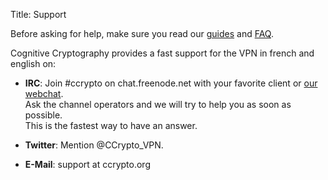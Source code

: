 Title: Support

Before asking for help, make sure you read our [guides](/page/docs)
and [FAQ](/page/faq).

Cognitive Cryptography provides a fast support for the VPN in french and english on:

  - **IRC**: Join #ccrypto on chat.freenode.net with your favorite client or
    [our webchat](https://kiwiirc.com/client/chat.freenode.net/?nick=ccvpn|?&theme=cli#ccrypto).  
    Ask the channel operators and we will try to help you as soon as possible.  
    This is the fastest way to have an answer.

  - **Twitter**: Mention @CCrypto_VPN.

  - **E-Mail**: support at ccrypto.org

